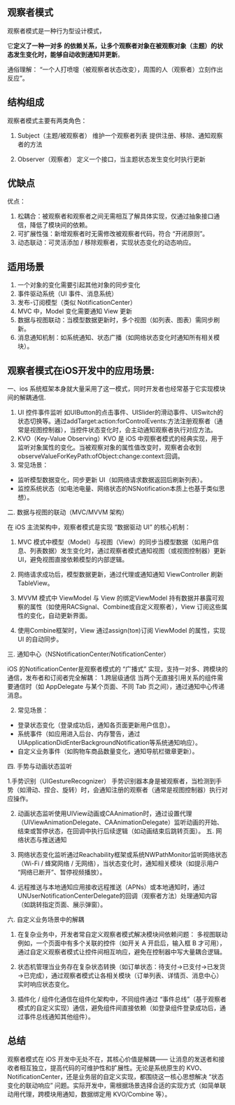 ##  观察者模式

观察者模式是一种行为型设计模式，

它**定义了一种一对多 的依赖关系，让多个观察者对象在被观察对象（主题）的状态发生变化时，能够自动收到通知并更新**。

通俗理解： “一个人打喷嚏（被观察者状态改变），周围的人（观察者）立刻作出反应”。

## 结构组成
观察者模式主要有两类角色：

1. Subject（主题/被观察者）
维护一个观察者列表
提供注册、移除、通知观察者的方法

2. Observer（观察者）
定义一个接口，当主题状态发生变化时执行更新

## 优缺点
优点：
1. 松耦合：被观察者和观察者之间无需相互了解具体实现，仅通过抽象接口通信，降低了模块间的依赖。
2. 可扩展性强：新增观察者时无需修改被观察者代码，符合 “开闭原则”。
3. 动态联动：可灵活添加 / 移除观察者，实现状态变化的动态响应。

## 适用场景
1. 一个对象的变化需要引起其他对象的同步变化
2. 事件驱动系统（UI 事件、消息系统）
3. 发布-订阅模型（类似 NotificationCenter）
4. MVC 中，Model 变化需要通知 View 更新
5. 数据与视图联动：当模型数据更新时，多个视图（如列表、图表）需同步刷新。
6. 消息通知机制：如系统通知、状态广播（如网络状态变化时通知所有相关模块）。

## 观察者模式在iOS开发中的应用场景:

一、ios 系统框架本身就大量采用了这一模式，同时开发者也经常基于它实现模块间的解耦通信.

1. UI 控件事件监听
如UIButton的点击事件、UISlider的滑动事件、UISwitch的状态切换等。通过addTarget:action:forControlEvents:方法注册观察者（通常是视图控制器），当控件状态变化时，会主动通知观察者执行对应方法。
2. KVO（Key-Value Observing）KVO 是 iOS 中观察者模式的经典实现，用于监听对象属性的变化。当被观察对象的属性值改变时，观察者会收到observeValueForKeyPath:ofObject:change:context:回调。 
3. 常见场景：
* 监听模型数据变化，同步更新 UI（如网络请求数据返回后刷新列表）。
* 监控系统状态（如电池电量、网络状态的NSNotification本质上也基于类似思想）。

二. 数据与视图的联动（MVC/MVVM 架构）

在 iOS 主流架构中，观察者模式是实现 “数据驱动 UI” 的核心机制：
1. MVC 模式中模型（Model）与视图（View）的同步当模型数据（如用户信息、列表数据）发生变化时，通过观察者模式通知视图（或视图控制器）更新 UI，避免视图直接依赖模型的内部逻辑。

2. 网络请求成功后，模型数据更新，通过代理或通知通知 ViewController 刷新 TableView。

3. MVVM 模式中 ViewModel 与 View 的绑定ViewModel 持有数据并暴露可观察的属性（如使用RACSignal、Combine或自定义观察者），View 订阅这些属性的变化，自动更新界面。

4. 使用Combine框架时，View 通过assign(to:on:)订阅 ViewModel 的属性，实现 UI 的自动同步。

三. 通知中心（NSNotificationCenter/NotificationCenter）

iOS 的NotificationCenter是观察者模式的 “广播式” 实现，支持一对多、跨模块的通信，发布者和订阅者完全解耦：
 1.跨层级通信
当两个无直接引用关系的组件需要通信时（如 AppDelegate 与某个页面、不同 Tab 页之间），通过通知中心传递消息。

2. 常见场景：
* 登录状态变化（登录成功后，通知各页面更新用户信息）。
* 系统事件（如应用进入后台、内存警告，通过UIApplicationDidEnterBackgroundNotification等系统通知响应）。
* 自定义业务事件（如购物车商品数量变化，通知导航栏徽章更新）。

四. 手势与动画状态监听

1.手势识别（UIGestureRecognizer）
手势识别器本身是被观察者，当检测到手势（如滑动、捏合、旋转）时，会通知注册的观察者（通常是视图控制器）执行对应操作。

2. 动画状态监听使用UIView动画或CAAnimation时，通过设置代理（UIViewAnimationDelegate、CAAnimationDelegate）监听动画的开始、结束或暂停状态，在回调中执行后续逻辑（如动画结束后跳转页面）。
五. 网络状态与推送通知

1. 网络状态变化监听通过Reachability框架或系统NWPathMonitor监听网络状态（Wi-Fi / 蜂窝网络 / 无网络），当状态变化时，通知相关模块（如提示用户 “网络已断开”、暂停视频播放）。

2. 远程推送与本地通知应用接收远程推送（APNs）或本地通知时，通过UNUserNotificationCenterDelegate的回调（观察者方法）处理通知内容（如跳转指定页面、展示弹窗）。

六. 自定义业务场景中的解耦

1. 在复杂业务中，开发者常自定义观察者模式解决模块间依赖问题：
多视图联动例如，一个页面中有多个关联的控件（如开关 A 开启后，输入框 B 才可用），通过自定义观察者模式让控件间相互响应，避免在控制器中写大量耦合逻辑。

2. 状态机管理当业务存在复杂状态转换（如订单状态：待支付→已支付→已发货→已完成），通过观察者模式让各相关模块（订单列表、详情页、消息中心）实时响应状态变化。

3. 插件化 / 组件化通信在组件化架构中，不同组件通过 “事件总线”（基于观察者模式的自定义实现）通信，避免组件间直接依赖（如登录组件登录成功后，通过事件总线通知其他组件）。
## 总结

观察者模式在 iOS 开发中无处不在，其核心价值是解耦—— 让消息的发送者和接收者相互独立，提高代码的可维护性和扩展性。无论是系统原生的 KVO、NotificationCenter，还是业务层的自定义实现，都围绕这一核心思想解决 “状态变化的联动响应” 问题。实际开发中，需根据场景选择合适的实现方式（如简单联动用代理，跨模块用通知，数据绑定用 KVO/Combine 等）。
  

